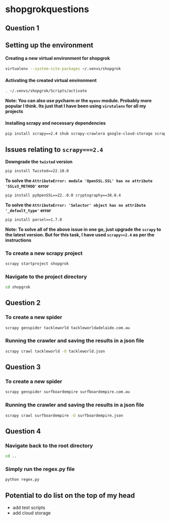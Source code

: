 # shopgrokquestions

## Question 1

## Setting up the environment

#### Creating a new virtual environment for shopgrok
```bash
virtualenv --system-site-packages ~/.venvs/shopgrok
```
#### Activating the created virtual environment
```bash
. ~/.venvs/shopgrok/Scripts/activate
```
__Note: You can also use pycharm or the ```myenv``` module. Probably more popular I think. Its just that I have been using ```virutalenv``` for all my projects__ 

#### Installing scrapy and necessary dependencies
```bash
pip install scrapy==2.4 shub scrapy-crawlera google-cloud-storage scrapy-sessions
```

## Issues relating to ```scrapy===2.4```

__Downgrade the ```twisted``` version__
```bash
pip install Twisted==22.10.0
```

__To solve the ```AttributeError: module 'OpenSSL.SSL' has no attribute 'SSLv3_METHOD'``` error__
```bash
pip install pyOpenSSL==22..0.0 cryptography==38.0.4
```

__To solve the ```AttributeError: 'Selector' object has no attribute '_default_type'``` error__
```bash
pip install parsel==1.7.0
```

**Note: To solve all of the above issue in one go, just upgrade the ```scrapy``` to the latest version. But for this task, I have used ```scrapy==2.4``` as per the instructions**


### To create a new scrapy project
```bash
scrapy startproject shopgrok
```

### Navigate to the project directory
```bash
cd shopgrok
```

## Question 2

### To create a new spider
```bash
scrapy genspider tackleworld tackleworldadelaide.com.au
```

### Running the crawler and saving the results in a json file
```bash
scrapy crawl tackleworld -O tackleworld.json
```

## Question 3

### To create a new spider
```bash
scrapy genspider surfboardempire surfboardempire.com.au
```

### Running the crawler and saving the results in a json file
```bash
scrapy crawl surfboardempire -O surfboardempire.json
```

## Question 4

### Navigate back to the root directory
```bash
cd ..
```
### Simply run the regex.py file
```bash
python regex.py
```

## Potential to do list on the top of my head
- add test scripts
- add cloud storage


